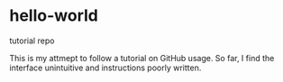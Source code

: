 # hello-world
tutorial repo

This is my attmept to follow a tutorial on GitHub usage. So far, I find the interface unintuitive and instructions poorly written.
